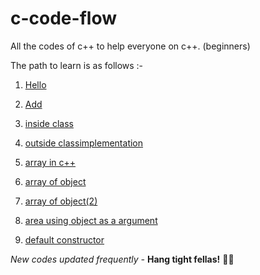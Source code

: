 # c-code-flow
All the codes of c++ to help everyone on c++. (beginners) 

The path to learn is as follows :-
1. [Hello](http://bit.ly/hello-cpp)

2. [Add](http://bit.ly/add-cpp)

3. [inside class](http://bit.ly/inside-class)

4. [outside classimplementation](http://bit.ly/outside-class)

5. [array in c++](https://github.com/code-mazdor/lorem-ipsum.cpp-/blob/master/array%20in%20c%20%2B%2B.cpp)
6. [array of object]( https://github.com/code-mazdor/lorem-ipsum.cpp-/blob/master/array%20of%20objects.cpp)

7. [ array of object(2)]( https://github.com/code-mazdor/lorem-ipsum.cpp-/blob/master/array%20of%20object%20(2).cpp)

8. [area using object as a argument]( https://github.com/code-mazdor/lorem-ipsum.cpp-/blob/master/area%20using%20object%20as%20a%20argument.cpp)
9. [default constructor]( https://github.com/code-mazdor/lorem-ipsum.cpp-/tree/master/defaut%20constructor)

*New codes updated frequently -*  __Hang tight fellas!__ 🤞🏽


